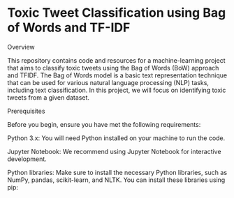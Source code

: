 # Toxic Tweet Classification using Bag of Words and TF-IDF

Overview

This repository contains code and resources for a machine-learning project that aims to classify toxic tweets using the Bag of Words (BoW) approach and TFIDF. The Bag of Words model is a basic text representation technique 
that can be used for various natural language processing (NLP) tasks, including text classification. In this project, we will focus on identifying toxic tweets from a given dataset.

Prerequisites

Before you begin, ensure you have met the following requirements:

Python 3.x: You will need Python installed on your machine to run the code.

Jupyter Notebook: We recommend using Jupyter Notebook for interactive development.

Python libraries: Make sure to install the necessary Python libraries, such as NumPy, pandas, scikit-learn, and NLTK. You can install these libraries using pip:

